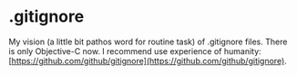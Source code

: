 .gitignore
=========

My vision (a little bit pathos word for routine task) of .gitignore files. There is only Objective-C now. I recommend use experience of humanity: [https://github.com/github/gitignore](https://github.com/github/gitignore).
